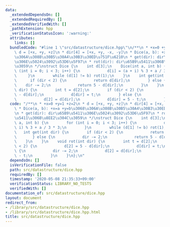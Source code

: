 ```yaml
---
data:
  _extendedDependsOn: []
  _extendedRequiredBy: []
  _extendedVerifiedWith: []
  _pathExtension: hpp
  _verificationStatusIcon: ':warning:'
  attributes:
    links: []
  bundledCode: "#line 1 \"src/datastructure/dice.hpp\"\n/**\n * +x=0 +y=1 +z=2\n *\
    \ d = [+x, +y, +z]\n * dir[4] = [+x, +y, -x, -y]\n * Dice(a, b): +x=a +y=b\u3068\
    \u306A\u308B\u30B5\u30A4\u30B3\u30ED\u751F\u6210\n * get(dir): dir\u65B9\u5411\
    \u306E\u5024\u3092\u53D6\u5F97\n * rot(dir): dir\u65B9\u5411\u306B\u8EE2\u304C\
    \u3059\n */\nstruct Dice {\n    int d[3];\n    Dice(int a, int b) {\n        for\
    \ (int i = 0; i < 3; i++) {\n            d[i] = (a + i) % 3 + a / 3 * 3;\n   \
    \     }\n        while (d[1] != b) rot(1);\n    }\n    int get(int dir) {\n  \
    \      if (dir < 2) {\n            return d[dir];\n        } else {\n        \
    \    dir -= 2;\n            return 5 - d[dir];\n        }\n    }\n    void rot(int\
    \ dir) {\n        int t = d[2];\n        if (dir < 2) {\n            d[2] = 5\
    \ - d[dir];\n            d[dir] = t;\n        } else {\n            dir -= 2;\n\
    \            d[2] = d[dir];\n            d[dir] = 5 - t;\n        }\n    }\n};\n"
  code: "/**\n * +x=0 +y=1 +z=2\n * d = [+x, +y, +z]\n * dir[4] = [+x, +y, -x, -y]\n\
    \ * Dice(a, b): +x=a +y=b\u3068\u306A\u308B\u30B5\u30A4\u30B3\u30ED\u751F\u6210\
    \n * get(dir): dir\u65B9\u5411\u306E\u5024\u3092\u53D6\u5F97\n * rot(dir): dir\u65B9\
    \u5411\u306B\u8EE2\u304C\u3059\n */\nstruct Dice {\n    int d[3];\n    Dice(int\
    \ a, int b) {\n        for (int i = 0; i < 3; i++) {\n            d[i] = (a +\
    \ i) % 3 + a / 3 * 3;\n        }\n        while (d[1] != b) rot(1);\n    }\n \
    \   int get(int dir) {\n        if (dir < 2) {\n            return d[dir];\n \
    \       } else {\n            dir -= 2;\n            return 5 - d[dir];\n    \
    \    }\n    }\n    void rot(int dir) {\n        int t = d[2];\n        if (dir\
    \ < 2) {\n            d[2] = 5 - d[dir];\n            d[dir] = t;\n        } else\
    \ {\n            dir -= 2;\n            d[2] = d[dir];\n            d[dir] = 5\
    \ - t;\n        }\n    }\n};\n"
  dependsOn: []
  isVerificationFile: false
  path: src/datastructure/dice.hpp
  requiredBy: []
  timestamp: '2020-05-08 21:35:33+09:00'
  verificationStatus: LIBRARY_NO_TESTS
  verifiedWith: []
documentation_of: src/datastructure/dice.hpp
layout: document
redirect_from:
- /library/src/datastructure/dice.hpp
- /library/src/datastructure/dice.hpp.html
title: src/datastructure/dice.hpp
---
```


